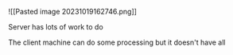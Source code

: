 
![[Pasted image 20231019162746.png]]

Server has lots of work to do

The client machine can do some processing but it doesn't have all